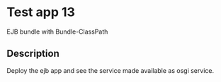 # Test app 13

EJB bundle with Bundle-ClassPath

## Description

Deploy the ejb app and see the service made available as osgi service.